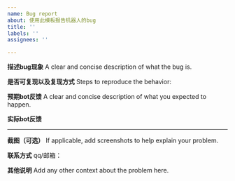 ```yaml
---
name: Bug report
about: 使用此模板报告机器人的bug
title: ''
labels: ''
assignees: ''

---
```


**描述bug现象**
A clear and concise description of what the bug is.

**是否可复现以及复现方式**
Steps to reproduce the behavior:

**预期bot反馈**
A clear and concise description of what you expected to happen.

**实际bot反馈**
_____

**截图（可选）**
If applicable, add screenshots to help explain your problem.

**联系方式**
qq/邮箱：

**其他说明**
Add any other context about the problem here.
